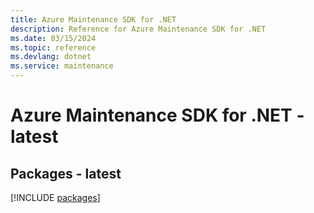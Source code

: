 ```yaml
---
title: Azure Maintenance SDK for .NET
description: Reference for Azure Maintenance SDK for .NET
ms.date: 03/15/2024
ms.topic: reference
ms.devlang: dotnet
ms.service: maintenance
---
```

# Azure Maintenance SDK for .NET - latest
## Packages - latest
[!INCLUDE [packages](maintenance-index.md)]